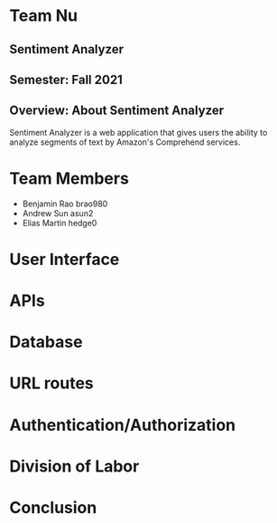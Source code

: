 # Team Nu

## Sentiment Analyzer

## Semester: Fall 2021

## Overview: About Sentiment Analyzer

Sentiment Analyzer is a web application that gives users the ability to analyze segments of text by Amazon's Comprehend services. 

# Team Members
* Benjamin Rao brao980
* Andrew Sun asun2
* Elias Martin hedge0 

# User Interface

# APIs

# Database

# URL routes

# Authentication/Authorization 

# Division of Labor

# Conclusion
